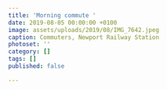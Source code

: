 ```yaml
---
title: 'Morning commute '
date: 2019-08-05 00:00:00 +0100
image: assets/uploads/2019/08/IMG_7642.jpeg
caption: Commuters, Newport Railway Station
photoset: ''
category: []
tags: []
published: false

---
```

